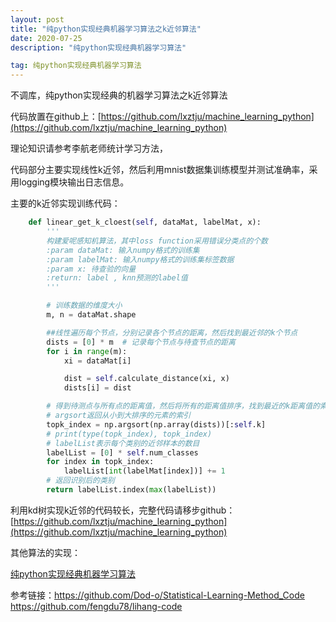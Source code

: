 ```yaml
---
layout: post
title: "纯python实现经典机器学习算法之k近邻算法"
date: 2020-07-25
description: "纯python实现经典机器学习算法"

tag: 纯python实现经典机器学习算法 
--- 
```


不调库，纯python实现经典的机器学习算法之k近邻算法

代码放置在github上：[https://github.com/lxztju/machine_learning_python](https://github.com/lxztju/machine_learning_python)

理论知识请参考李航老师统计学习方法，

代码部分主要实现线性k近邻，然后利用mnist数据集训练模型并测试准确率，采用logging模块输出日志信息。

主要的k近邻实现训练代码：

```python
    def linear_get_k_cloest(self, dataMat, labelMat, x):
        '''
        构建爱呢感知机算法，其中loss function采用错误分类点的个数
        :param dataMat: 输入numpy格式的训练集
        :param labelMat: 输入numpy格式的训练集标签数据
        :param x: 待查验的向量
        :return: label , knn预测的label值
        '''

        # 训练数据的维度大小
        m, n = dataMat.shape

        ##线性遍历每个节点，分别记录各个节点的距离，然后找到最近邻的k个节点
        dists = [0] * m  # 记录每个节点与待查节点的距离
        for i in range(m):
            xi = dataMat[i]

            dist = self.calculate_distance(xi, x)
            dists[i] = dist

        # 得到待测点与所有点的距离值，然后将所有的距离值排序，找到最近的k距离值的索引
        # argsort返回从小到大排序的元素的索引
        topk_index = np.argsort(np.array(dists))[:self.k]
        # print(type(topk_index), topk_index)
        # labelList表示每个类别的近邻样本的数目
        labelList = [0] * self.num_classes
        for index in topk_index:
            labelList[int(labelMat[index])] += 1
        # 返回识别后的类别
        return labelList.index(max(labelList))
```



利用kd树实现k近邻的代码较长，完整代码请移步github：[https://github.com/lxztju/machine_learning_python](https://github.com/lxztju/machine_learning_python)







其他算法的实现：

[纯python实现经典机器学习算法](https://zhuanlan.zhihu.com/p/163688301)





参考链接：https://github.com/Dod-o/Statistical-Learning-Method_Code
		https://github.com/fengdu78/lihang-code